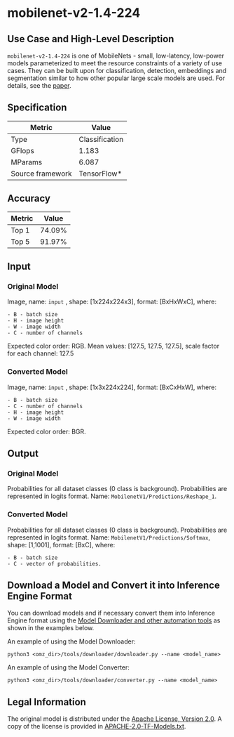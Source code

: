 # mobilenet-v2-1.4-224

## Use Case and High-Level Description

`mobilenet-v2-1.4-224` is one of MobileNets - small, low-latency, low-power models parameterized to meet the resource constraints of a variety of use cases. They can be built upon for classification, detection, embeddings and segmentation similar to how other popular large scale models are used. For details, see the [paper](https://arxiv.org/abs/1704.04861).

## Specification

| Metric                          | Value                                     |
|---------------------------------|-------------------------------------------|
| Type                            | Classification                            |
| GFlops                          | 1.183                                     |
| MParams                         | 6.087                                     |
| Source framework                | TensorFlow\*                              |

## Accuracy

| Metric | Value |
| ------ | ----- |
| Top 1  | 74.09%|
| Top 5  | 91.97%|

## Input

### Original Model

Image, name: `input` , shape: [1x224x224x3], format: [BxHxWxC], where:

    - B - batch size
    - H - image height
    - W - image width
    - C - number of channels

   Expected color order: RGB.
   Mean values: [127.5, 127.5, 127.5], scale factor for each channel: 127.5

### Converted Model

Image, name: `input` , shape: [1x3x224x224], format: [BxCxHxW], where:

    - B - batch size
    - C - number of channels
    - H - image height
    - W - image width

   Expected color order: BGR.

## Output

### Original Model

Probabilities for all dataset classes (0 class is background). Probabilities are represented in logits format. Name: `MobilenetV1/Predictions/Reshape_1`.

### Converted Model

Probabilities for all dataset classes (0 class is background). Probabilities are represented in logits format. Name: `MobilenetV1/Predictions/Softmax`, shape: [1,1001], format: [BxC],
    where:

    - B - batch size
    - C - vector of probabilities.

## Download a Model and Convert it into Inference Engine Format

You can download models and if necessary convert them into Inference Engine format using the [Model Downloader and other automation tools](../../../tools/downloader/README.md) as shown in the examples below.

An example of using the Model Downloader:
```
python3 <omz_dir>/tools/downloader/downloader.py --name <model_name>
```

An example of using the Model Converter:
```
python3 <omz_dir>/tools/downloader/converter.py --name <model_name>
```

## Legal Information

The original model is distributed under the
[Apache License, Version 2.0](https://raw.githubusercontent.com/tensorflow/models/master/LICENSE).
A copy of the license is provided in [APACHE-2.0-TF-Models.txt](../licenses/APACHE-2.0-TF-Models.txt).

